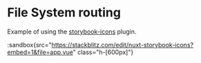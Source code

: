 # File System routing

Example of using the [storybook-icons](https://github.com/egoist/storybook-icons) plugin.


:sandbox{src="https://stackblitz.com/edit/nuxt-storybook-icons?embed=1&file=app.vue" class="h-[600px]"}
